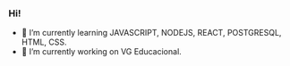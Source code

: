 ### Hi!
- 🌱 I’m currently learning JAVASCRIPT, NODEJS, REACT, POSTGRESQL, HTML, CSS.
- 🔭 I’m currently working on VG Educacional.
